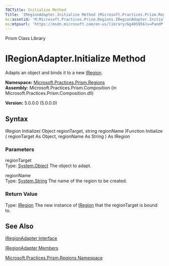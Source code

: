 ```yaml
---
TOCTitle: Initialize Method
Title: 'IRegionAdapter.Initialize Method (Microsoft.Practices.Prism.Regions)'
ms:assetid: 'M:Microsoft.Practices.Prism.Regions.IRegionAdapter.Initialize(System.Object,System.String)'
ms:mtpsurl: 'https://msdn.microsoft.com/en-us/library/Gg405956(v=PandP.50)'
---
```


Prism Class Library

IRegionAdapter.Initialize Method
====================================

Adapts an object and binds it to a new [IRegion](https://msdn.microsoft.com/library/microsoft.practices.prism.regions.iregion).

**Namespace:** [Microsoft.Practices.Prism.Regions](https://msdn.microsoft.com/library/microsoft.practices.prism.regions)
**Assembly:** Microsoft.Practices.Prism.Composition (in Microsoft.Practices.Prism.Composition.dll)

**Version:** 5.0.0.0 (5.0.0.0)

## Syntax


IRegion Initialize( Object regionTarget, string regionName )Function Initialize ( regionTarget As Object, regionName As String ) As IRegion

### Parameters

regionTarget  
Type: [System.Object](http://msdn.microsoft.com/en-us/library/e5kfa45b)
The object to adapt.

regionName  
Type: [System.String](http://msdn.microsoft.com/en-us/library/s1wwdcbf)
The name of the region to be created.

### Return Value

Type: [IRegion](https://msdn.microsoft.com/library/microsoft.practices.prism.regions.iregion)
The new instance of [IRegion](https://msdn.microsoft.com/library/microsoft.practices.prism.regions.iregion) that the regionTarget is bound to.

See Also
--------


[IRegionAdapter Interface](https://msdn.microsoft.com/library/microsoft.practices.prism.regions.iregionadapter)

[IRegionAdapter Members](https://msdn.microsoft.com/allmembers.t:microsoft.practices.prism.regions.iregionadapter)

[Microsoft.Practices.Prism.Regions Namespace](https://msdn.microsoft.com/library/microsoft.practices.prism.regions)
